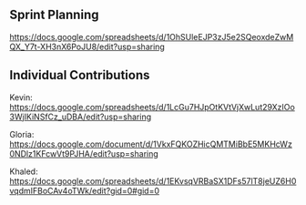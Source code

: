 
## Sprint Planning 

https://docs.google.com/spreadsheets/d/1OhSUleEJP3zJ5e2SQeoxdeZwMQX_Y7t-XH3nX6PoJU8/edit?usp=sharing

## Individual Contributions

Kevin: https://docs.google.com/spreadsheets/d/1LcGu7HJpOtKVtVjXwLut29XzIOo3WjIKiNSfCz_uDBA/edit?usp=sharing

Gloria: https://docs.google.com/document/d/1VkxFQKOZHicQMTMiBbE5MKHcWz0NDlz1KFcwVt9PJHA/edit?usp=sharing

Khaled: https://docs.google.com/spreadsheets/d/1EKvsqVRBaSX1DFs57lT8jeUZ6H0vqdmIFBoCAv4oTWk/edit?gid=0#gid=0
